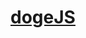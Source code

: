 # [dogeJS](https://htmlpreview.github.io/?https://github.com/waltertan12/dogeJS/blob/master/index.html)